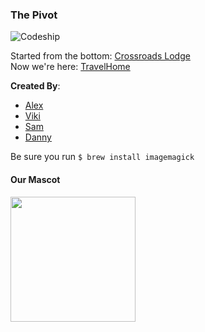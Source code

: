 ### The Pivot
![Codeship](https://codeship.com/projects/f01d6570-683e-0132-d0c9-3ad5c353d440/status?branch=master)

Started from the bottom: [Crossroads Lodge](https://crossroads-lodge.herokuapp.com/)  
Now we're here: [TravelHome](http://mighty-escarpment-8434.herokuapp.com/)

**Created By**:
* [Alex](https://github.com/dalexj)
* [Viki](https://github.com/VikiAnn)
* [Sam](https://github.com/skuhlmann)
* [Danny](https://github.com/dglunz)

Be sure you run `$ brew install imagemagick`

#### Our Mascot
<img src="http://i.imgur.com/VeOaXu0.jpg" width="200">
